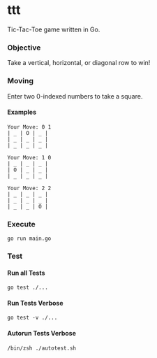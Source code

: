 # ttt

Tic-Tac-Toe game written in Go.

### Objective

Take a vertical, horizontal, or diagonal row to win!

### Moving

Enter two 0-indexed numbers to take a square.

#### Examples

````
Your Move: 0 1
| _ | O | _ |
| _ | _ | _ |
| _ | _ | _ |
````

````
Your Move: 1 0
| _ | _ | _ |
| O | _ | _ |
| _ | _ | _ |
````

````
Your Move: 2 2
| _ | _ | _ |
| _ | _ | _ |
| _ | _ | O |
````

### Execute
`go run main.go`

### Test

#### Run all Tests
`go test ./...`

#### Run Tests Verbose
`go test -v ./...`

#### Autorun Tests Verbose
`/bin/zsh ./autotest.sh`

